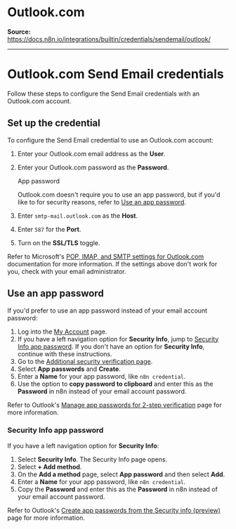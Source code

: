 # Outlook.com

**Source:** https://docs.n8n.io/integrations/builtin/credentials/sendemail/outlook/

---

# Outlook.com Send Email credentials

Follow these steps to configure the Send Email credentials with an Outlook.com account.

## Set up the credential

To configure the Send Email credential to use an Outlook.com account:

1. Enter your Outlook.com email address as the **User**.
2. Enter your Outlook.com password as the **Password**.

   App password

   Outlook.com doesn't require you to use an app password, but if you'd like to for security reasons, refer to [Use an app password](#use-an-app-password).
3. Enter `smtp-mail.outlook.com` as the **Host**.
4. Enter `587` for the **Port**.
5. Turn on the **SSL/TLS** toggle.

Refer to Microsoft's [POP, IMAP, and SMTP settings for Outlook.com](https://support.microsoft.com/en-us/office/pop-imap-and-smtp-settings-for-outlook-com-d088b986-291d-42b8-9564-9c414e2aa040) documentation for more information. If the settings above don't work for you, check with your email administrator.

## Use an app password

If you'd prefer to use an app password instead of your email account password:

1. Log into the [My Account](https://myaccount.microsoft.com/) page.
2. If you have a left navigation option for **Security Info**, jump to [Security Info app password](#security-info-app-password). If you don't have an option for **Security Info**, continue with these instructions.
3. Go to the [Additional security verification page](https://account.activedirectory.windowsazure.com/Proofup.aspx).
4. Select **App passwords** and **Create**.
5. Enter a **Name** for your app password, like `n8n credential`.
6. Use the option to **copy password to clipboard** and enter this as the **Password** in n8n instead of your email account password.

Refer to Outlook's [Manage app passwords for 2-step verification](https://support.microsoft.com/en-us/account-billing/manage-app-passwords-for-two-step-verification-d6dc8c6d-4bf7-4851-ad95-6d07799387e9) page for more information.

### Security Info app password

If you have a left navigation option for **Security Info**:

1. Select **Security Info**. The Security Info page opens.
2. Select **+ Add method**.
3. On the **Add a method** page, select **App password** and then select **Add**.
4. Enter a **Name** for your app password, like `n8n credential`.
5. Copy the **Password** and enter this as the **Password** in n8n instead of your email account password.

Refer to Outlook's [Create app passwords from the Security info (preview)](https://support.microsoft.com/en-us/account-billing/create-app-passwords-from-the-security-info-preview-page-d8bc744a-ce3f-4d4d-89c9-eb38ab9d4137) page for more information.
